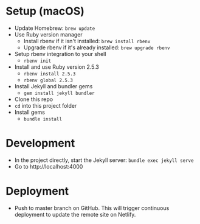 # Setup (macOS)
* Update Homebrew: `brew update`
* Use Ruby version manager
  * Install rbenv if it isn't installed: `brew install rbenv`
  * Upgrade rbenv if it's already installed: `brew upgrade rbenv`
* Setup rbenv integration to your shell
  * `rbenv init`
* Install and use Ruby version 2.5.3
  * `rbenv install 2.5.3`
  * `rbenv global 2.5.3`
* Install Jekyll and bundler gems
  * `gem install jekyll bundler`
* Clone this repo
* `cd` into this project folder
* Install gems
  * `bundle install`

# Development
* In the project directly, start the Jekyll server: `bundle exec jekyll serve`
* Go to http://localhost:4000

# Deployment
* Push to master branch on GitHub. This will trigger continuous deployment to update the remote site on Netlify.